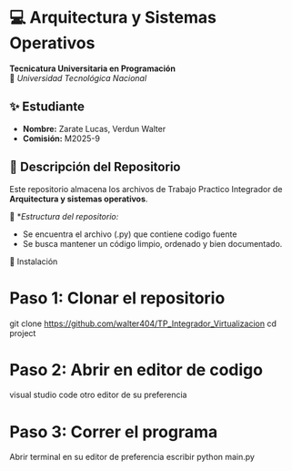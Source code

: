 # 💻 Arquitectura y Sistemas Operativos  
**Tecnicatura Universitaria en Programación**  
📍 *Universidad Tecnológica Nacional*  

## ✨ Estudiante  
- **Nombre:** Zarate Lucas, Verdun Walter   
- **Comisión:** M2025-9   

## 📂 Descripción del Repositorio  
Este repositorio almacena los archivos de Trabajo Practico Integrador de **Arquitectura y sistemas operativos**. 

📌 **Estructura del repositorio:*
- Se encuentra el archivo (.py) que contiene codigo fuente
- Se busca mantener un código limpio, ordenado y bien documentado.

🔧 Instalación
# Paso 1: Clonar el repositorio
git clone https://github.com/walter404/TP_Integrador_Virtualizacion
cd project

# Paso 2: Abrir en editor de codigo
visual studio code
otro editor de su preferencia

# Paso 3: Correr el programa
Abrir terminal en su editor de preferencia 
escribir python main.py

